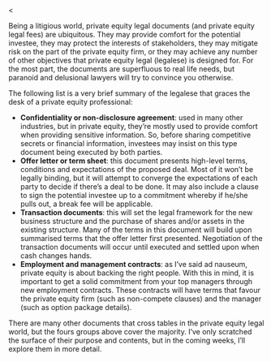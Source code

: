 <<p>Being a litigious world, private equity legal documents (and private equity legal fees) are ubiquitous. They may provide comfort for the potential investee, they may protect the interests of stakeholders, they may mitigate risk on the part of the private equity firm, or they may achieve any number of other objectives that private equity legal (legalese) is designed for. For the most part, the documents are superfluous to real life needs, but paranoid and delusional lawyers will try to convince you otherwise.</p><p>The following list is a very brief summary of the legalese that graces the desk of a private equity professional:</p><ul><li><strong>Confidentiality or non-disclosure agreement</strong>:  used in many other industries, but in private equity, they&#8217;re mostly used to provide comfort when providing sensitive information. So, before sharing competitive secrets or financial information, investees may insist on this type document being executed by both parties.</li><li><strong>Offer letter or term sheet</strong>: this document presents high-level terms, conditions and expectations of the proposed deal. Most of it won&#8217;t be legally binding, but it will attempt to converge the expectations of each party to decide if there&#8217;s a deal to be done. It may also include a clause to sign the potential investee up to a commitment whereby if he/she pulls out, a break fee will be applicable.</li><li><strong>Transaction documents</strong>: this will set the legal framework for the new business structure and the purchase of shares and/or assets in the existing structure. Many of the terms in this document will build upon summarised terms that the offer letter first presented. Negotiation of the transaction documents will occur until executed and settled upon when cash changes hands.</li><li><strong>Employment and management contracts</strong>: as I&#8217;ve said ad nauseum, private equity is about backing the right people. With this in mind, it is important to get a solid commitment from your top managers through new employment contracts. These contracts will have terms that favour the private equity firm (such as non-compete clauses) and the manager (such as option package details).</li></ul><p>There are many other documents that cross tables in the private equity legal world, but the fours groups above cover the majority. I&#8217;ve only scratched the surface of their purpose and contents, but in the coming weeks, I&#8217;ll explore them in more detail.</p>

